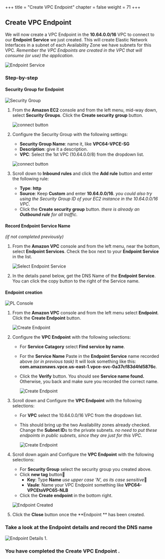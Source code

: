 +++
title = "Create VPC Endpoint"
chapter = false
weight = 71
+++

## Create VPC Endpoint
We will now create a VPC Endpoint in the **10.64.0.0/16** VPC to connect to our **Endpoint Service** we just created. This will create Elastic Network Interfaces in a subnet of each Availability Zone we have subnets for this VPC. 
_Remember the VPC Endpoints are created in the VPC that will consume (or use) the application_.

![Endpoint Service](/images/pl-vpce-diagram.png)

### Step-by-step



#### Security Group for Endpoint
   ![Security Group](/images/nlb-sg-list.png)
1. From the **Amazon EC2** console and from the left menu, mid-way down, select **Security Groups**. Click the **Create security group** button.

   ![connect button](/images/pl-vpce-sg-basic.png)

1. Configure the Security Group with the following settings:
   - **Security Group Name**: name it, like **VPC64-VPCE-SG**
   - **Description**: give it a description.
   - **VPC**: Select the 1st VPC (10.64.0.0/8) from the dropdown list.

   ![connect button](/images/pl-vpce-sg-rules.png)
1. Scroll down to **Inbound rules** and click the **Add rule** button and enter the following rule:
   - **Type**: **http**
   - **Source**: Keep **Custom** and enter **10.64.0.0/16**. _you could also try using the Security Group ID of your EC2 instance in the 10.64.0.0/16 VPC_.
   - Click the **Create security group** button. _there is already an **Outbound rule** for all traffic._


#### Record Endpoint Service Name 
_(if not completed previously)_
1. From the **Amazon VPC** console and from the left menu, near the bottom, select **Endpoint Services**. Check the box next to your **Endpoint Service** in the list.

   ![Select Endpoint Service](/images/pl-vpces-details.png)

1. In the details panel below, get the DNS Name of the **Endpoint Service**. You can click the copy button to the right of the Service name.

#### Endpoint creation
![PL Console](/images/pl-vpce-list.png)

1. From the **Amazon VPC** console and from the left menu select **Endpoint**. Click the **Create Endpoint** button.

    ![Create Endpoint](/images/pl-vpce-create.png)

1. Configure the **VPC Endpoint** with the following selections:
    - For **Service Catagory** select **Find service by name**.
    - For the **Service Name** Paste in the **Endpoint Service** name recorded above _(or in previous task)_ It will look something like this: **com.amazonaws.vpce.us-east-1.vpce-svc-0a37cf83d4fd5876c**.
    - Click the **Verify** button. You should see **Service name found.** Otherwise, you back and make sure you recorded the correct name.

       ![Create Endpoint](/images/pl-vpce-create-vpc.png)

1. Scroll down and Configure the **VPC Endpoint** with the following selections:
    - For **VPC** select the 10.64.0.0/16 VPC from the dropdown list.
    - This should bring up the two Availability zones already checked. Change the **Subnet ID**s to the private subnets. _no need to put these endpoints in public subnets, since they are just for this VPC_. 
    
       ![Create Endpoint](/images/pl-vpce-create-sgtag.png)

1. Scroll down again and Configure the **VPC Endpoint** with the following selections:
    - For **Security Group** select the security group you created above.
    - Click **new tag** button
        - **Key**: Type **Name** _use upper case 'N', as its case sensitive_
        - **Vaule**: Name your VPC Endpoint something like **VPC64-VPCEtoVPC65-NLB**
    - Click the **Create endpoint** in the bottom right.
    


    ![Endpoint Created](/images/pl-vpce-created.png)

1. Click the **Close** button once the **Endpoint ** has been created.

### Take a look at the Endpoint details and record the DNS name

   ![Endpoint Details](/images/pl-vpce-created.png)
1. 


### You have completed the Create VPC Endpoint .
